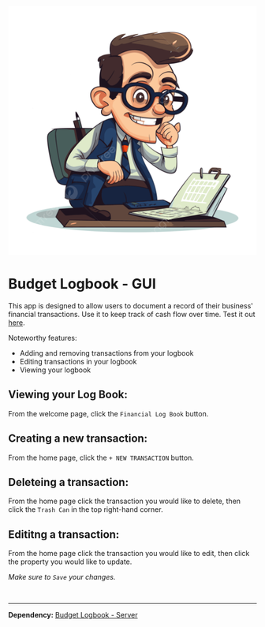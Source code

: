 ![alt text](./src/assets/accountant.png)

# Budget Logbook - GUI

This app is designed to allow users to document a record of their business' financial transactions. Use it to keep track of cash flow over time. Test it out [here](https://budget-logbook-gui.netlify.app).

Noteworthy features:

- Adding and removing transactions from your logbook
- Editing transactions in your logbook
- Viewing your logbook

## Viewing your Log Book:
From the welcome page, click the `Financial Log Book` button.

## Creating a new transaction:
From the home page, click the `+ NEW TRANSACTION` button.

## Deleteing a transaction:
From the home page click the transaction you would like to delete, then click the `Trash Can` in the top right-hand corner.

## Edititng a transaction:
From the home page click the transaction you would like to edit, then click the property you would like to update.

*Make sure to `Save` your changes.*

<br>

---
__Dependency:__
[Budget Logbook - Server](https://github.com/eivor9/budget-logbook-server)
